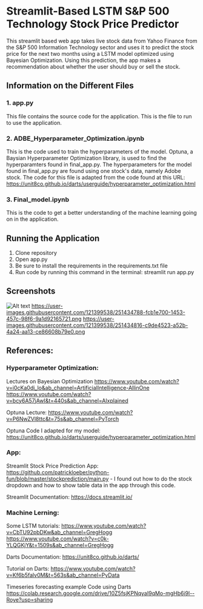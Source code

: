 # Streamlit-Based LSTM S&P 500 Technology Stock Price Predictor

This streamlit based web app takes live stock data from Yahoo Finance from the S&P 500 Information Technology sector and uses it to predict the stock price for the next two months using a LSTM model optimized using Bayesian Optimization. Using this prediction, the app makes a recommendation about whether the user should buy or sell the stock. 

## Information on the Different Files
### 1. app.py
This file contains the source code for the application. This is the file to run to use the application. 

### 2. ADBE_Hyperparameter_Optimization.ipynb
This is the code used to train the hyperparameters of the model. Optuna, a Baysian Hyperparameter Optimization library, is used to find the hyperparamters found in final_app.py. The hyperparameters for the model found in final_app.py are found using one stock's data, namely Adobe stock. The code for this file is adapted from the code found at this URL: https://unit8co.github.io/darts/userguide/hyperparameter_optimization.html

### 3. Final_model.ipynb
This is the code to get a better understanding of the machine learning going on in the application.

## Running the Application
1. Clone repository
2. Open app.py
3. Be sure to install the requirements in the requirements.txt file
4. Run code by running this command in the terminal: streamlit run app.py

## Screenshots 
![Alt text](https://user-images.githubusercontent.com/121399538/251434730-e2beccc1-04fa-42d7-882e-f4c848ced768.png)
https://user-images.githubusercontent.com/121399538/251434788-fcb1e700-1453-457c-98f6-9a1d92165721.png
https://user-images.githubusercontent.com/121399538/251434816-c9de4523-a52b-4a24-aa13-ce86608b79e0.png
## References:

### Hyperparameter Optimization:

Lectures on Bayesian Optimization
https://www.youtube.com/watch?v=i0cKa0di_lo&ab_channel=ArtificialIntelligence-AllinOne
https://www.youtube.com/watch?v=bcy6A57jAwI&t=440s&ab_channel=AIxplained

Optuna Lecture:
https://www.youtube.com/watch?v=P6NwZVl8ttc&t=75s&ab_channel=PyTorch

Optuna Code I adapted for my model:
https://unit8co.github.io/darts/userguide/hyperparameter_optimization.html

### App:

Streamlit Stock Price Prediction App: https://github.com/patrickloeber/python-fun/blob/master/stockprediction/main.py - I found out how to do the stock dropdown and how to show table data in the app through this code.  

Streamlit Documentation: https://docs.streamlit.io/

### Machine Lerning:

Some LSTM tutorials: 
https://www.youtube.com/watch?v=CbTU92pbDKw&ab_channel=GregHogg
https://www.youtube.com/watch?v=c0k-YLQGKjY&t=1509s&ab_channel=GregHogg

Darts Documentation: https://unit8co.github.io/darts/

Tutorial on Darts: 
https://www.youtube.com/watch?v=Kf6b5falv0M&t=563s&ab_channel=PyData

Timeseries forecasting example Code using Darts
https://colab.research.google.com/drive/10Z5fsjKPNqyaI9qMo-mgHb6i9l--Roye?usp=sharing


